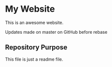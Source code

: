 # My Website

This is an awesome website.

Updates made on master on GitHub before rebase
## Repository Purpose

This file is just a readme file.
